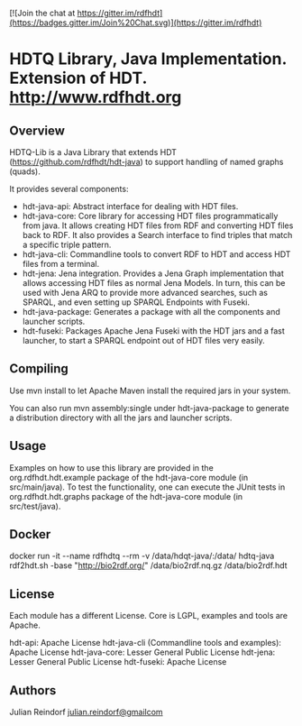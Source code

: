 [![Join the chat at https://gitter.im/rdfhdt](https://badges.gitter.im/Join%20Chat.svg)](https://gitter.im/rdfhdt)

# HDTQ Library, Java Implementation. Extension of HDT. http://www.rdfhdt.org

## Overview

HDTQ-Lib is a Java Library that extends HDT (https://github.com/rdfhdt/hdt-java) to support handling of named graphs (quads).

It provides several components:
- hdt-java-api: Abstract interface for dealing with HDT files.
- hdt-java-core: Core library for accessing HDT files programmatically from java. It allows creating HDT files from RDF and converting HDT files back to RDF. It also provides a Search interface to find triples that match a specific triple pattern.
- hdt-java-cli: Commandline tools to convert RDF to HDT and access HDT files from a terminal.
- hdt-jena: Jena integration. Provides a Jena Graph implementation that allows accessing HDT files as normal Jena Models. In turn, this can be used with Jena ARQ to provide more advanced searches, such as SPARQL, and even setting up SPARQL Endpoints with Fuseki.
- hdt-java-package: Generates a package with all the components and launcher scripts.
- hdt-fuseki: Packages Apache Jena Fuseki with the HDT jars and a fast launcher, to start a SPARQL endpoint out of HDT files very easily.


## Compiling

Use mvn install to let Apache Maven install the required jars in your system.

You can also run mvn assembly:single under hdt-java-package to generate a distribution directory with all the jars and launcher scripts.


## Usage

Examples on how to use this library are provided in the org.rdfhdt.hdt.example package of the hdt-java-core module (in src/main/java).
To test the functionality, one can execute the JUnit tests in org.rdfhdt.hdt.graphs package of the hdt-java-core module (in src/test/java).

## Docker
docker run -it --name rdfhdtq --rm -v /data/hdqt-java/:/data/ hdtq-java rdf2hdt.sh -base "http://bio2rdf.org/" /data/bio2rdf.nq.gz /data/bio2rdf.hdt


## License

Each module has a different License. Core is LGPL, examples and tools are Apache.

hdt-api: Apache License
hdt-java-cli (Commandline tools and examples): Apache License
hdt-java-core: Lesser General Public License
hdt-jena: Lesser General Public License
hdt-fuseki: Apache License


## Authors

Julian Reindorf <julian.reindorf@gmailcom>
